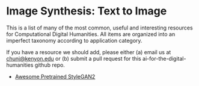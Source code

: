 # Image Synthesis: Text to Image

This is a list of many of the most common, useful and interesting resources for Computational Digital Humanities. All items are organized into an imperfect taxonomy according to application category.

If you have a resource we should add, please either (a) email us at chunj@kenyon.edu or (b) submit a pull request for this ai-for-the-digital-humanities github repo.


* [Awesome Pretrained StyleGAN2](https://github.com/justinpinkney/awesome-pretrained-stylegan2)